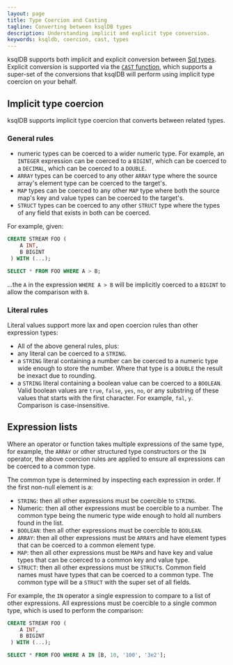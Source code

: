 ```yaml
---
layout: page
title: Type Coercion and Casting
tagline: Converting between ksqlDB types
description: Understanding implicit and explicit type conversion.
keywords: ksqldb, coercion, cast, types
---
```


ksqlDB supports both implicit and explicit conversion between [Sql types][1]. Explicit conversion
is supported via the [`CAST` function][2], which supports a super-set of the conversions that 
ksqlDB will perform using implicit type coercion on your behalf.

## Implicit type coercion

ksqlDB supports implicit type coercion that converts between related types. 

### General rules

* numeric types can be coerced to a wider numeric type. For example, an `INTEGER` expression can
be coerced to a `BIGINT`, which can be coerced to a `DECIMAL`, which can be coerced to a `DOUBLE`.
* `ARRAY` types can be coerced to any other `ARRAY` type where the source array's element type can
be coerced to the target's.
* `MAP` types can be coerced to any other `MAP` type where both the source map's key and value types
can be coerced to the target's. 
* `STRUCT` types can be coerced to any other `STRUCT` type where the types of any field that exists
in both can be coerced.

For example, given:

```sql
CREATE STREAM FOO (
    A INT,
    B BIGINT
 ) WITH (...);

SELECT * FROM FOO WHERE A > B; 
```

...the `A` in the expression `WHERE A > B` will be implicitly coerced to a `BIGINT` to allow the
comparison with `B`.

### Literal rules 

Literal values support more lax and open coercion rules than other expression types:

* All of the above general rules, plus:
* any literal can be coerced to a `STRING`.
* a `STRING` literal containing a number can be coerced to a numeric type wide enough to store the
number. Where that type is a `DOUBLE` the result be inexact due to rounding.
* a `STRING` literal containing a boolean value can be coerced to a `BOOLEAN`. Valid boolean values
are `true`, `false`, `yes`, `no`, or any substring of these values that starts with the first 
character. For example, `fal`, `y`. Comparison is case-insensitive.

## Expression lists

Where an operator or function takes multiple expressions of the same type, for example, the 
`ARRAY` or other structured type constructors or the `IN` operator, the above coercion rules are 
applied to ensure all expressions can be coerced to a common type.

The common type is determined by inspecting each expression in order. If the first non-null element
is a:
 * `STRING`: then all other expressions must be coercible to `STRING`.
 * Numeric: then all other expressions must be coercible to a number. The common type being the numeric
 type wide enough to hold all numbers found in the list.
 * `BOOLEAN`: then all other expressions must be coercible to `BOOLEAN`.
 * `ARRAY`: then all other expressions must be `ARRAY`s and have element types that can be coerced 
 to a common element type.
 * `MAP`: then all other expressions must be `MAP`s and have key and value types that can be coerced
 to a common key and value type. 
 * `STRUCT`: then all other expressions must be `STRUCT`s. Common field names must have types that 
 can be coerced to a common type. The common type will be a `STRUCT` with the super set of all 
 fields.
 
For example, the `IN` operator a single expression to compare to a list of other expressions. All
expressions must be coercible to a single common type, which is used to perform the comparison: 

```sql
CREATE STREAM FOO (
    A INT,
    B BIGINT
 ) WITH (...);

SELECT * FROM FOO WHERE A IN [B, 10, '100', '3e2']; 
```

[1]: ../../concepts/schemas.md#sql-data-types
[2]: scalar-functions.md#cast